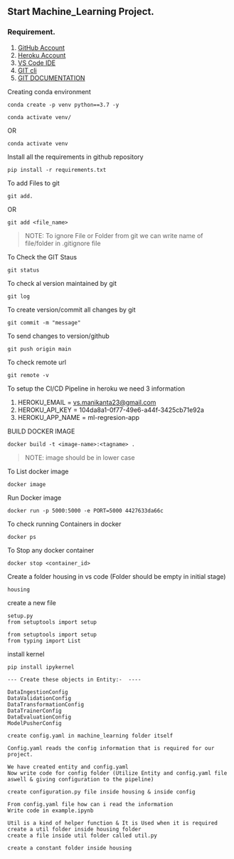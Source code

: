 ## Start Machine_Learning Project.

### Requirement.

1. [GitHub Account](https://github.com/)
2. [Heroku Account](https://id.heroku.com/login)
3. [VS Code IDE](https://code.visualstudio.com/download)
4. [GIT cli](https://git-scm.com/downloads)
5. [GIT DOCUMENTATION](https://git-scm.com/doc)

Creating conda environment
```
conda create -p venv python==3.7 -y
```


```
conda activate venv/
```
OR
```
conda activate venv
```

Install all the requirements in github repository
```
pip install -r requirements.txt
```


To add Files to git
```
git add.
```


OR
```
git add <file_name>
```

> NOTE: To ignore File or Folder from git we can write name of file/folder in .gitignore file

To Check the GIT Staus 
```
git status
```
To check al version maintained by git
```
git log
```

To create version/commit all changes by git
```
git commit -m "message"
```

To send changes to version/github
```
git push origin main
```

To check remote url
```
git remote -v
```

To setup the CI/CD Pipeline in heroku we need 3 information

1. HEROKU_EMAIL = vs.manikanta23@gmail.com
2. HEROKU_API_KEY = 104da8a1-0f77-49e6-a44f-3425cb71e92a
3. HEROKU_APP_NAME = ml-regresion-app


BUILD DOCKER IMAGE
```
docker build -t <image-name>:<tagname> .
```
> NOTE: image should be in lower case

To List docker image
```
docker image
```

Run Docker image
```
docker run -p 5000:5000 -e PORT=5000 4427633da66c
```

To check running Containers in docker
```
docker ps
```

To Stop any docker container
```
docker stop <container_id>
```


Create a folder housing in vs code (Folder should be empty in initial stage)
```
housing
```

create a new file 
```
setup.py
from setuptools import setup

from setuptools import setup
from typing import List
```


install kernel
```
pip install ipykernel
```

```
--- Create these objects in Entity:-  ----

DataIngestionConfig
DataValidationConfig
DataTransformationConfig
DataTrainerConfig
DataEvaluationConfig
ModelPusherConfig
```

```
create config.yaml in machine_learning folder itself

Config.yaml reads the config information that is required for our project.
```


```
We have created entity and config.yaml 
Now write code for config folder (Utilize Entity and config.yaml file aswell & giving configuration to the pipeline)
```


```
create configuration.py file inside housing & inside config
```

```
From config.yaml file how can i read the information
Write code in example.ipynb 
```

```
Util is a kind of helper function & It is Used when it is required
create a util folder inside housing folder
create a file inside util folder called util.py

```

```
create a constant folder inside housing
```